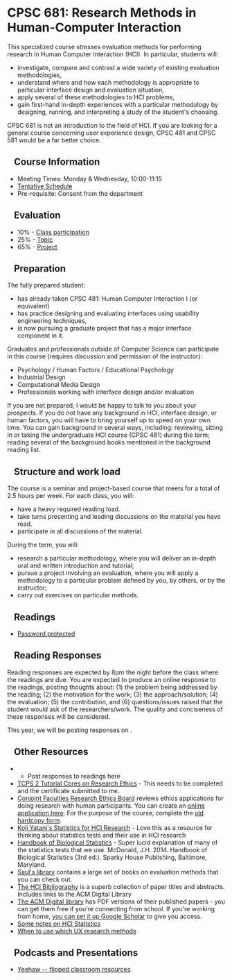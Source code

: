 

# CPSC 681: Research Methods in Human-Computer Interaction

This specialized course stresses evaluation methods for performing research in Human Computer Interaction (HCI). In particular, students will:

* investigate, compare and contrast a wide variety of existing evaluation methodologies,
* understand where and how each methodology is appropriate to particular interface design and evaluation situation,
* apply several of these methodologies to HCI problems,
* gain first-hand in-depth experiences with a particular methodology by designing, running, and interpreting a study of the student's choosing.

CPSC 681 is not an introduction to the field of HCI. If you are looking for a general course concerning user experience design, CPSC 481 and CPSC 581 would be a far better choice.



##   Course Information

* Meeting Times: Monday & Wednesday, 10:00-11:15
* [Tentative Schedule](Teaching/cpsc681f2015-schedule.docx)
* Pre-requisite: Consent from the department

##   Evaluation

* 10% - [Class participation](Participation.md)
* 25% - [Topic](Topic.md)
* 65% - [Project](Project.md)

##   Preparation

The fully prepared student:

* has already taken CPSC 481: Human Computer Interaction I (or equivalent)
* has practice designing and evaluating interfaces using usability engineering techniques,
* is now pursuing a graduate project that has a major interface component in it.

Graduates and professionals outside of Computer Science can participate in this course (requires discussion and permission of the instructor):

* Psychology / Human Factors / Educational Psychology
* Industrial Design
* Computational Media Design
* Professionals working with interface design and/or evaluation

If you are not prepared, I would be happy to talk to you about your prospects. If you do not have any background in HCI, interface design, or human factors, you will have to bring yourself up to speed on your own time. You can gain background in several ways, including: reviewing, sitting in or taking the undergraduate HCI course (CPSC 481) during the term; reading several of the background books mentioned in the background reading list.

##   Structure and work load	

The course is a seminar and project-based course that meets for a total of 2.5 hours per week. For each class, you will:

* have a heavy required reading load.
* take turns presenting and leading discussions on the material you have read.
* participate in all discussions of the material.

During the term, you will:

* research a particular methodology, where you will deliver an in-depth oral and written introduction and tutorial;
* pursue a project involving an evaluation, where you will apply a methodology to a particular problem defined by you, by others, or by the instructor;
* carry out exercises on particular methods.

##   Readings

* [Password protected](Readings.md)

##   Reading Responses

Reading responses are expected by 8pm the night before the class where the readings are due. You are expected to produce an online response to the readings, posting thoughts about: (1) the problem being addressed by the reading; (2) the motivation for the work; (3) the approach/solution; (4) the evaluation; (5) the contribution, and (6) questions/issues raised that the student would ask of the researchers/work. The quality and conciseness of these responses will be considered.

This year, we will be posting responses on . 

##   Other Resources

* - Post responses to readings here
* [TCPS 2 Tutorial Cores on Research Ethics](http://www.pre.ethics.gc.ca/eng/education/tutorial-didacticiel/) - This needs to be completed and the certificate submitted to me.
* [Conjoint Faculties Research Ethics Board](http://www.ucalgary.ca/research/researchers/ethics-compliance/cfreb) reviews ethics applications for doing research with human participants. You can create an [online application here](http://iriss.ucalgary.ca). For the purpose of the course, complete the [old hardcopy form](Teaching/cfreb-application-form.doc).
* [Koji Yatani's Statistics for HCI Research](http://yatani.jp/teaching/doku.php?id=hcistats:start) - Love this as a resource for thinking about statistics tests and their use in HCI research
* [Handbook of Biological Statistics](http://www.biostathandbook.com/index.html) - Super lucid explanation of many of the statistics tests that we use. McDonald, J.H. 2014. Handbook of Biological Statistics (3rd ed.). Sparky House Publishing, Baltimore, Maryland.
* [Saul's library](http://saul.cpsc.ucalgary.ca/pmwiki.php/HCIResources/HCIBooksSaulsLibrary) contains a large set of books on evaluation methods that you can check out.
* [The HCI Bibliography](http://www.hcibib.org/) is a superb collection of paper titles and abstracts. Includes links to the ACM Digital Library
* [The ACM Digital library](http://www.acm.org/dl) has PDF versions of their published papers - you can get them free if you're connecting from school. If you're working from home, [you can set it up Google Scholar](http://ricelab.cpsc.ucalgary.ca/pmwiki.php/Resources/GoogleScholarHOWTO) to give you access.
* [Some notes on HCI Statistics](HCIStatistics.md)
* [When to use which UX research methods](http://www.nngroup.com/articles/which-ux-research-methods/)

##   Podcasts and Presentations

* [Yeehaw -- flipped classroom resources](Podcasts.md)
